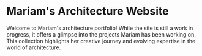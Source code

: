 # Mariam's Architecture Website

Welcome to Mariam's architecture portfolio! While the site is still a work in progress, it offers a glimpse into the projects Mariam has been working on. This collection highlights her creative journey and evolving expertise in the world of architecture. 